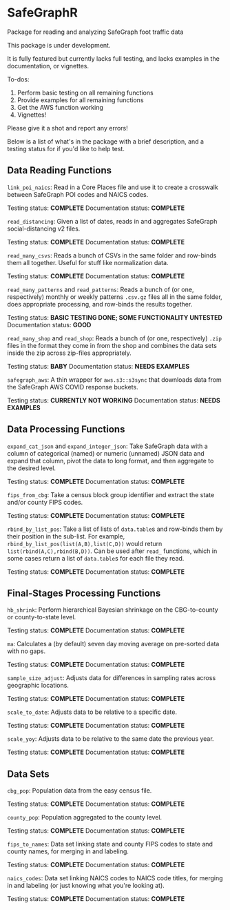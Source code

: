 # SafeGraphR
Package for reading and analyzing SafeGraph foot traffic data

This package is under development.

It is fully featured but currently lacks full testing, and lacks examples in the documentation, or vignettes.

To-dos:

1. Perform basic testing on all remaining functions
2. Provide examples for all remaining functions
3. Get the AWS function working
4. Vignettes!

Please give it a shot and report any errors!

Below is a list of what's in the package with a brief description, and a testing status for if you'd like to help test.

## Data Reading Functions

`link_poi_naics`: Read in a Core Places file and use it to create a crosswalk between SafeGraph POI codes and NAICS codes.

Testing status: **COMPLETE**
Documentation status: **COMPLETE**

`read_distancing`: Given a list of dates, reads in and aggregates SafeGraph social-distancing v2 files.

Testing status: **COMPLETE**
Documentation status: **COMPLETE**

`read_many_csvs`: Reads a bunch of CSVs in the same folder and row-binds them all together. Useful for stuff like normalization data.

Testing status: **COMPLETE**
Documentation status: **COMPLETE**

`read_many_patterns` and `read_patterns`: Reads a bunch of (or one, respectively) monthly or weekly patterns `.csv.gz` files all in the same folder, does appropriate processing, and row-binds the results together.

Testing status: **BASIC TESTING DONE; SOME FUNCTIONALITY UNTESTED**
Documentation status: **GOOD**

`read_many_shop` and `read_shop`: Reads a bunch of (or one, respectively) `.zip` files in the format they come in from the shop and combines the data sets inside the zip across zip-files appropriately.

Testing status: **BABY**
Documentation status: **NEEDS EXAMPLES**

`safegraph_aws`: A thin wrapper for `aws.s3::s3sync` that downloads data from the SafeGraph AWS COVID response buckets.

Testing status: **CURRENTLY NOT WORKING**
Documentation status: **NEEDS EXAMPLES**



## Data Processing Functions

`expand_cat_json` and `expand_integer_json`: Take SafeGraph data with a column of categorical (named) or numeric (unnamed) JSON data and expand that column, pivot the data to long format, and then aggregate to the desired level.

Testing status: **COMPLETE**
Documentation status: **COMPLETE**

`fips_from_cbg`: Take a census block group identifier and extract the state and/or county FIPS codes.

Testing status: **COMPLETE**
Documentation status: **COMPLETE**

`rbind_by_list_pos`: Take a list of lists of `data.table`s and row-binds them by their position in the sub-list. For example, `rbind_by_list_pos(list(A,B),list(C,D))` would return `list(rbind(A,C),rbind(B,D))`. Can be used after `read_` functions, which in some cases return a list of `data.table`s for each file they read.

Testing status: **COMPLETE**
Documentation status: **COMPLETE**

## Final-Stages Processing Functions

`hb_shrink`: Perform hierarchical Bayesian shrinkage on the CBG-to-county or county-to-state level.

Testing status: **COMPLETE**
Documentation status: **COMPLETE**

`ma`: Calculates a (by default) seven day moving average on pre-sorted data with no gaps.

Testing status: **COMPLETE**
Documentation status: **COMPLETE**

`sample_size_adjust`: Adjusts data for differences in sampling rates across geographic locations.

Testing status: **COMPLETE**
Documentation status: **COMPLETE**

`scale_to_date`: Adjusts data to be relative to a specific date.

Testing status: **COMPLETE**
Documentation status: **COMPLETE**

`scale_yoy`: Adjusts data to be relative to the same date the previous year.

Testing status: **COMPLETE**
Documentation status: **COMPLETE**

## Data Sets

`cbg_pop`: Population data from the easy census file.

Testing status: **COMPLETE**
Documentation status: **COMPLETE**

`county_pop`: Population aggregated to the county level.

Testing status: **COMPLETE**
Documentation status: **COMPLETE**

`fips_to_names`: Data set linking state and county FIPS codes to state and county names, for merging in and labeling.

Testing status: **COMPLETE**
Documentation status: **COMPLETE**

`naics_codes`: Data set linking NAICS codes to NAICS code titles, for merging in and labeling (or just knowing what you're looking at).

Testing status: **COMPLETE**
Documentation status: **COMPLETE**
